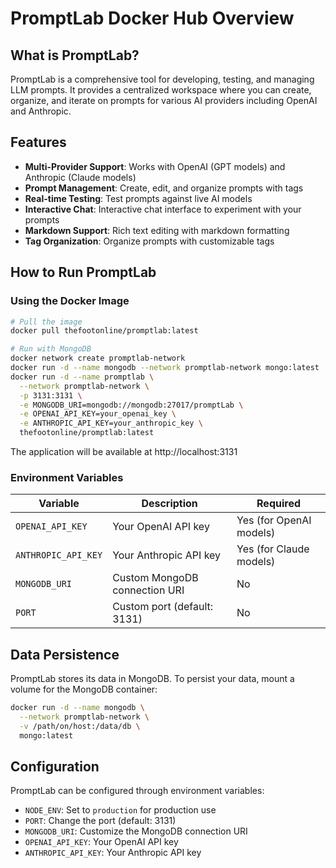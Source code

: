 # PromptLab Docker Hub Overview

## What is PromptLab?

PromptLab is a comprehensive tool for developing, testing, and managing LLM prompts. It provides a centralized workspace where you can create, organize, and iterate on prompts for various AI providers including OpenAI and Anthropic.

## Features

- **Multi-Provider Support**: Works with OpenAI (GPT models) and Anthropic (Claude models)
- **Prompt Management**: Create, edit, and organize prompts with tags
- **Real-time Testing**: Test prompts against live AI models
- **Interactive Chat**: Interactive chat interface to experiment with your prompts
- **Markdown Support**: Rich text editing with markdown formatting
- **Tag Organization**: Organize prompts with customizable tags

## How to Run PromptLab

### Using the Docker Image

```bash
# Pull the image
docker pull thefootonline/promptlab:latest

# Run with MongoDB
docker network create promptlab-network
docker run -d --name mongodb --network promptlab-network mongo:latest
docker run -d --name promptlab \
  --network promptlab-network \
  -p 3131:3131 \
  -e MONGODB_URI=mongodb://mongodb:27017/promptLab \
  -e OPENAI_API_KEY=your_openai_key \
  -e ANTHROPIC_API_KEY=your_anthropic_key \
  thefootonline/promptlab:latest
```

The application will be available at http://localhost:3131

### Environment Variables

| Variable | Description | Required |
|----------|-------------|----------|
| `OPENAI_API_KEY` | Your OpenAI API key | Yes (for OpenAI models) |
| `ANTHROPIC_API_KEY` | Your Anthropic API key | Yes (for Claude models) |
| `MONGODB_URI` | Custom MongoDB connection URI | No |
| `PORT` | Custom port (default: 3131) | No |

## Data Persistence

PromptLab stores its data in MongoDB. To persist your data, mount a volume for the MongoDB container:

```bash
docker run -d --name mongodb \
  --network promptlab-network \
  -v /path/on/host:/data/db \
  mongo:latest
```

## Configuration

PromptLab can be configured through environment variables:

- `NODE_ENV`: Set to `production` for production use
- `PORT`: Change the port (default: 3131)
- `MONGODB_URI`: Customize the MongoDB connection URI
- `OPENAI_API_KEY`: Your OpenAI API key
- `ANTHROPIC_API_KEY`: Your Anthropic API key